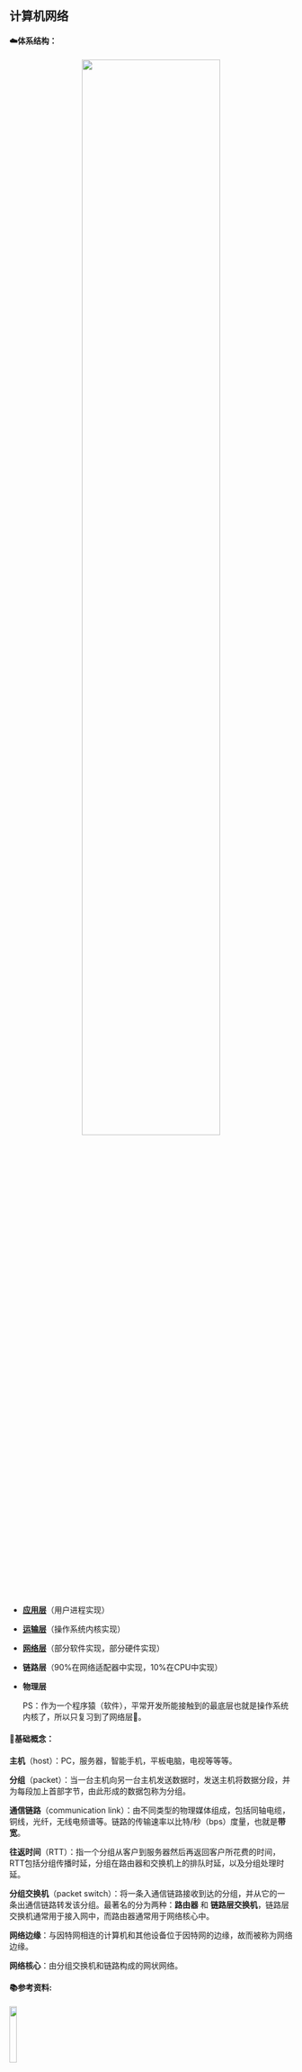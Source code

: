 ## 计算机网络

#### ☁️体系结构：

 <div align=center>
    <img src="http://ww4.sinaimg.cn/large/006tNc79ly1g3b70v7d1tj30sf0et0vj.jpg" width="70%" align="center"/>
 </div>

* [**应用层**](应用层/应用层.md)（用户进程实现）
* [**运输层**](运输层/运输层.md)（操作系统内核实现）
* [**网络层**](网络层/网络层.md)（部分软件实现，部分硬件实现）
* **链路层**（90%在网络适配器中实现，10%在CPU中实现）
* **物理层**
  
  PS：作为一个程序猿（软件），平常开发所能接触到的最底层也就是操作系统内核了，所以只复习到了网络层👀。

#### 👣基础概念：

**主机**（host）：PC，服务器，智能手机，平板电脑，电视等等等。  

**分组**（packet）：当一台主机向另一台主机发送数据时，发送主机将数据分段，并为每段加上首部字节，由此形成的数据包称为分组。  

**通信链路**（communication link）：由不同类型的物理媒体组成，包括同轴电缆，铜线，光纤，无线电频谱等。链路的传输速率以比特/秒（bps）度量，也就是**带宽**。

**往返时间**（RTT）：指一个分组从客户到服务器然后再返回客户所花费的时间，RTT包括分组传播时延，分组在路由器和交换机上的排队时延，以及分组处理时延。  

**分组交换机**（packet switch）：将一条入通信链路接收到达的分组，并从它的一条出通信链路转发该分组。最著名的分为两种：**路由器** 和 **链路层交换机**，链路层交换机通常用于接入网中，而路由器通常用于网络核心中。  

**网络边缘**：与因特网相连的计算机和其他设备位于因特网的边缘，故而被称为网络边缘。  

**网络核心**：由分组交换机和链路构成的网状网络。

#### 📚参考资料:

 <div align=left>
    <img src="http://ww3.sinaimg.cn/large/006tNc79ly1g3b70vevgfj30fh0m2jth.jpg" width="16%"/>
    <br>
 </div>

[计算机网络:自顶向下方法（原书第7版）](https://book.douban.com/subject/30280001/)

